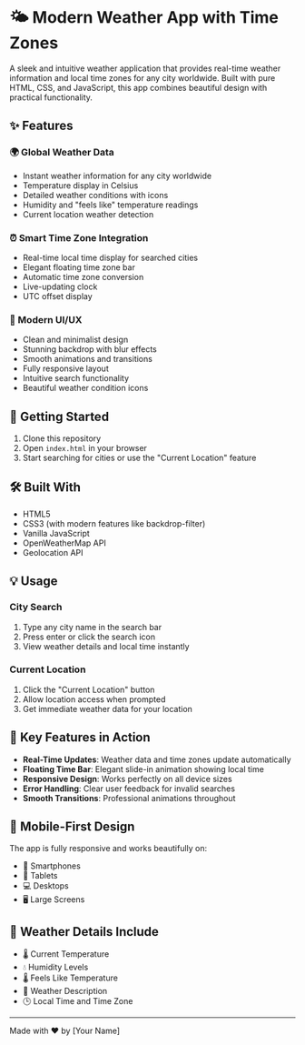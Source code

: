 # 🌤️ Modern Weather App with Time Zones

A sleek and intuitive weather application that provides real-time weather information and local time zones for any city worldwide. Built with pure HTML, CSS, and JavaScript, this app combines beautiful design with practical functionality.

## ✨ Features

### 🌍 Global Weather Data
- Instant weather information for any city worldwide
- Temperature display in Celsius
- Detailed weather conditions with icons
- Humidity and "feels like" temperature readings
- Current location weather detection

### ⏰ Smart Time Zone Integration
- Real-time local time display for searched cities
- Elegant floating time zone bar
- Automatic time zone conversion
- Live-updating clock
- UTC offset display

### 🎨 Modern UI/UX
- Clean and minimalist design
- Stunning backdrop with blur effects
- Smooth animations and transitions
- Fully responsive layout
- Intuitive search functionality
- Beautiful weather condition icons

## 🚀 Getting Started

1. Clone this repository
2. Open `index.html` in your browser
3. Start searching for cities or use the "Current Location" feature

## 🛠️ Built With
- HTML5
- CSS3 (with modern features like backdrop-filter)
- Vanilla JavaScript
- OpenWeatherMap API
- Geolocation API

## 💡 Usage

### City Search
1. Type any city name in the search bar
2. Press enter or click the search icon
3. View weather details and local time instantly

### Current Location
1. Click the "Current Location" button
2. Allow location access when prompted
3. Get immediate weather data for your location

## 🎯 Key Features in Action

- **Real-Time Updates**: Weather data and time zones update automatically
- **Floating Time Bar**: Elegant slide-in animation showing local time
- **Responsive Design**: Works perfectly on all device sizes
- **Error Handling**: Clear user feedback for invalid searches
- **Smooth Transitions**: Professional animations throughout

## 📱 Mobile-First Design
The app is fully responsive and works beautifully on:
- 📱 Smartphones
- 📱 Tablets
- 💻 Desktops
- 🖥️ Large Screens

## 🌈 Weather Details Include
- 🌡️ Current Temperature
- 💧 Humidity Levels
- 🌡️ Feels Like Temperature
- 🎯 Weather Description
- 🕒 Local Time and Time Zone

---

Made with ❤️ by [Your Name]
